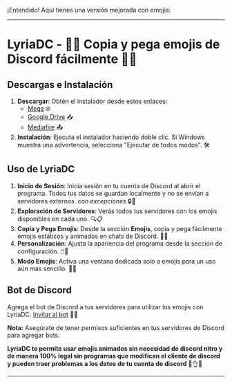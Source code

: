 
¡Entendido! Aquí tienes una versión mejorada con emojis:

---

# LyriaDC - 🎨✨ Copia y pega emojis de Discord fácilmente 🚀🔥

## Descargas e Instalación
1. **Descargar**: Obtén el instalador desde estos enlaces:
   - [Mega](https://mega.nz/file/izoCCQyQ#81kX-ZQ1x6Lxit-NzJHMGx4LX73TUasu4WRjkraaGLw) 🌐
   - [Google Drive](https://drive.google.com/file/d/13guDL1bGjPieE5WHSSf45jqbQCcvxGWh/view?usp=sharing) 📥
   - [Mediafire](https://www.mediafire.com/file/9gyhqovszoqznz0/lyriadc_Setup_1.0.0.exe/file) 📤
2. **Instalación**: Ejecuta el instalador haciendo doble clic. Si Windows muestra una advertencia, selecciona "Ejecutar de todos modos". 🛠️

## Uso de LyriaDC
1. **Inicio de Sesión**: Inicia sesión en tu cuenta de Discord al abrir el programa. Todos tus datos se guardan localmente y no se envían a servidores externos. *con excepciones* 🔒📱
2. **Exploración de Servidores**: Verás todos tus servidores con los emojis disponibles en cada uno. 🔍📋
3. **Copia y Pega Emojis**: Desde la sección **Emojis**, copia y pega fácilmente emojis estáticos y animados en chats de Discord. 👀📝
4. **Personalización**: Ajusta la apariencia del programa desde la sección de configuración. 🖱️🎨
5. **Modo Emojis**: Activa una ventana dedicada solo a emojis para un uso aún más sencillo. 📱✨

## Bot de Discord
Agrega el bot de Discord a tus servidores para utilizar los emojis con LyriaDC.
[Invitar al bot](https://discord.com/oauth2/authorize?client_id=1157985569280892938&permissions=689342605392&scope=bot) 🤖🤝

**Nota:** Asegúrate de tener permisos suficientes en tus servidores de Discord para agregar bots.

**LyriaDC te permite usar emojis animados sin necesidad de discord nitro y de manera 100% legal sin programas que modifican el cliente de discord y pueden traer problemas a los datos de tu cuenta de discord** 🥳👌👏

--- 

